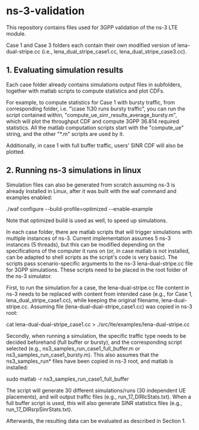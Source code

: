 # ns-3-validation

This repository contains files used for 3GPP validation of the ns-3 LTE module.

Case 1 and Case 3 folders each contain their own modified version of lena-dual-stripe.cc (i.e., lena_dual_stripe_case1.cc, lena_dual_stripe_case3.cc). 

## 1. Evaluating simulation results

Each case folder already contains simulations output files in subfolders, together with matlab scripts to compute statistics and plot CDFs.

For example, to compute statistics for Case 1 with bursty traffic, from corresponding folder, i.e. "\case 1\30 runs bursty traffic\", you can run the script contained within, "compute_ue_sinr_results_average_bursty.m", which will plot the throughput CDF and compute 3GPP 36.814 required statistics. All the matlab computation scripts start with the "compute_ue" string, and the other "\*.m" scripts are used by it.

Additionally, in case 1 with full buffer traffic, users' SINR CDF will also be plotted.

## 2. Running ns-3 simulations in linux

Simulation files can also be generated from scratch assuming ns-3 is already installed in Linux, after it was built with the waf command and examples enabled:

./waf configure --build-profile=optimized --enable-example

Note that optimized build is used as well, to speed up simulations.

In each case folder, there are matlab scripts that will trigger simulations with multiple instances of ns-3. Current implementation assumes 5 ns-3 instances (5 threads), but this can be modified depending on the specifications of the computer it runs on (or, in case matlab is not installed, can be adapted to shell scripts as the script's code is very basic). The scripts pass scenario-specific arguments to the ns-3 lena-dual-stripe.cc file for 3GPP simulations. These scripts need to be placed in the root folder of the ns-3 simulator.

First, to run the simulation for a case, the lena-dual-stripe.cc file content in ns-3 needs to be replaced with content from intended case (e.g., for Case 1, lena_dual_stripe_case1.cc), while keeping the original filename, lena-dual-stripe.cc. 
Assuming file (lena-dual-dual-stripe_case1.cc) was copied in ns-3 root:

cat lena-dual-dual-stripe_case1.cc > ./src/lte/examples/lena-dual-stripe.cc

Secondly, when running a simulation, the specific traffic type needs to be decided beforehand (full buffer or bursty), and the corresponding script selected (e.g., ns3_samples_run_case1_full_buffer.m or ns3_samples_run_case1_bursty.m). This also assumes that the ns3_samples_run\* files have been copied in ns-3 root, and matlab is installed:

sudo matlab -r ns3_samples_run_case1_full_buffer 

The script will generate 30 different simulations/runs (30 independent UE placements), and will output traffic files (e.g., run_17_DlRlcStats.txt). When a full buffer script is used, this will also generate SINR statistics files (e.g., run_17_DlRsrpSinrStats.txt).

Afterwards, the resulting data can be evaluated as described in Section 1.




